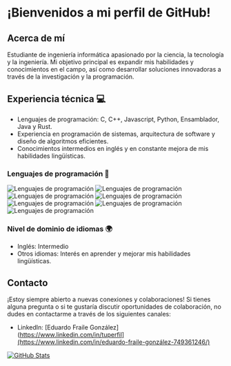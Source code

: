 # ¡Bienvenidos a mi perfil de GitHub!

## Acerca de mí

Estudiante de ingeniería informática apasionado por la ciencia, la tecnología y la ingeniería. Mi objetivo principal es expandir mis habilidades y conocimientos en el campo, así como desarrollar soluciones innovadoras a través de la investigación y la programación.

## Experiencia técnica 💻

- Lenguajes de programación: C, C++, Javascript, Python, Ensamblador, Java y Rust.
- Experiencia en programación de sistemas, arquitectura de software y diseño de algoritmos eficientes.
- Conocimientos intermedios en inglés y en constante mejora de mis habilidades lingüísticas.

### Lenguajes de programación 🚀

![Lenguajes de programación](https://img.shields.io/badge/C-20%25-blue?style=for-the-badge&logo=c)
![Lenguajes de programación](https://img.shields.io/badge/C++-15%25-blueviolet?style=for-the-badge&logo=c%2B%2B)
![Lenguajes de programación](https://img.shields.io/badge/JavaScript-10%25-yellow?style=for-the-badge&logo=javascript)
![Lenguajes de programación](https://img.shields.io/badge/Python-20%25-brightgreen?style=for-the-badge&logo=python)
![Lenguajes de programación](https://img.shields.io/badge/Ensamblador-5%25-orange?style=for-the-badge&logo=assembly)
![Lenguajes de programación](https://img.shields.io/badge/Java-15%25-critical?style=for-the-badge&logo=java)
![Lenguajes de programación](https://img.shields.io/badge/Rust-15%25-success?style=for-the-badge&logo=rust)

### Nivel de dominio de idiomas 🌍

- Inglés: Intermedio
- Otros idiomas: Interés en aprender y mejorar mis habilidades lingüísticas.

## Contacto

¡Estoy siempre abierto a nuevas conexiones y colaboraciones! Si tienes alguna pregunta o si te gustaría discutir oportunidades de colaboración, no dudes en contactarme a través de los siguientes canales:

- LinkedIn: [Eduardo Fraile González](https://www.linkedin.com/in/tuperfil](https://www.linkedin.com/in/eduardo-fraile-gonzález-749361246/)

[![GitHub Stats](https://github-readme-stats.vercel.app/api?username=Efraileg&show_icons=true)](https://github.com/Efraileg)
